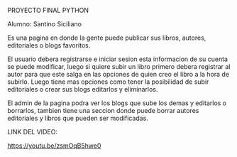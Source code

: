 PROYECTO FINAL PYTHON


Alumno: Santino Siciliano


Es una pagina en donde la gente puede publicar sus libros, autores, editoriales o blogs favoritos.


El usuario debera registrarse e iniciar sesion esta informacion de su cuenta se puede modificar, luego si quiere subir un libro primero debera registrar al autor para que este salga en las opciones de quien creo el libro a la hora de subirlo. Luego tiene mas opciones como tener la posibilidad de subir editoriales o crear sus blogs editarlos y eliminarlos.  

El admin de la pagina podra ver los blogs que sube los demas y editarlos o borrarlos, tambien tiene una seccion donde puede borrar autores editoriales y libros que pueden ser modificadas.


LINK DEL VIDEO:

https://youtu.be/zsmOqB5hwe0
